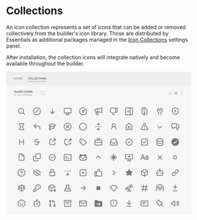 <script setup>
import { ref } from 'vue'
import {data} from './collections.data.js'

const collections = data;
</script>

# Collections

An icon collection represents a set of icons that can be added or removed collectively from the builder's icon library. Those are distributed by Essentials as additional packages managed in the [Icon Collections](/essentials-for-yootheme-pro/settings.html#icon-collections) settings panel.

After installation, the collection icons will integrate natively and become available throughout the builder.

![Icon Collections](./assets/icon-collections.webp)

<template v-for="col in collections">

<h2 :id="col.name" tabindex="-1">
  {{ col.title }} Icon Collection
  <a class="header-anchor" :href="`#${col.name}`" :aria-label="`Permalink to &quot;${col.name}&quot;`">​</a>
</h2>

<div v-html="col.icon" class="tm-resource-icon"></div>

A collection of `{{ col.icons }}` icons from <a :href="col.url" target="_blank">{{ col.title }}</a> released on {{ col.release }} under the {{ col.license }} license as version `{{ col.version }}`.

<img :src="`./assets/collection-${col.name}.webp`" :alt="`${col.title} Icon Collection` ">

</template>
